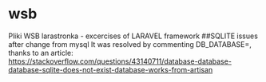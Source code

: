 # wsb
Pliki WSB
larastronka - excercises of LARAVEL framework
##SQLITE issues after change from mysql
It was resolved by commenting DB_DATABASE=, thanks to an article: 
https://stackoverflow.com/questions/43140711/database-database-database-sqlite-does-not-exist-database-works-from-artisan

